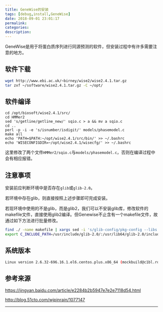 ```yaml
---
title: GeneWise的安装
tags: [debug,install,GeneWise]
date: 2018-09-01 23:01:17
permalink:
categories:
description:
---
```

<p class="description">GeneWise是用于将蛋白质序列进行同源预测的软件，但安装过程中有许多需要注意的地方。</p>

<!-- more -->

## 软件下载

```bash
wget http://www.ebi.ac.uk/~birney/wise2/wise2.4.1.tar.gz
tar zxf ~/software/wise2.4.1.tar.gz -C ~/opt/
```

## 软件编译

```bashrc
cd /opt/biosoft/wise2.4.1/src/
cd HMMer2
sed 's/getline/getline_new/' sqio.c > a && mv a sqio.c
cd ..
perl -p -i -e 's/isnumber/isdigit/' models/phasemodel.c
make all
echo 'PATH=$PATH:~/opt/wise2.4.1/src/bin/' >> ~/.bashrc
echo 'WISECONFIGDIR=~/opt/wise2.4.1/wisecfg/' >> ~/.bashrc
```

这里修改了两个文件`HMMer2/sqio.c`与`models/phasemodel.c`，否则在编译过程中会有相应报错。

## 注意事项

安装前应判断环境中是否存在`glib`或`glib-2.0`。

若环境中存在glib，则直接按照上述步骤即可完成安装。

若现环境中使用的不是glib，而是glib2，我们可以不安装glib库，修改软件的makefile文件，直接使用glib2编译。但Genewise不止含有一个makefile文件，故通过如下方法进行批量修改。

```bash
find ./ -name makefile | xargs sed -i 's/glib-config/pkg-config --libs glib-2.0/'
export C_INCLUDE_PATH=/usr/include/glib-2.0/:/usr/lib64/glib-2.0/include/:$C_INCLUDE_PATH
```

## 系统版本

```bash
Linux version 2.6.32-696.16.1.el6.centos.plus.x86_64 (mockbuild@c1bl.rdu2.centos.org) (gcc version 4.4.7 20120313 (Red Hat 4.4.7-18) (GCC) ) #1 SMP Wed Nov 15 18:52:54 UTC 2017
```

## 参考来源

https://jingyan.baidu.com/article/e2284b2b5947e7e2e7118d54.html

http://blog.51cto.com/wjpinrain/1077147

<hr />